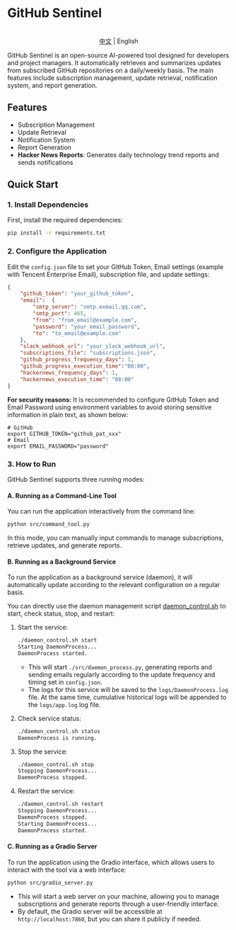 # GitHub Sentinel

<p align="center">
    <br> <a href="README.md">中文</a> | English
</p>

GitHub Sentinel is an open-source AI-powered tool designed for developers and project managers. It automatically retrieves and summarizes updates from subscribed GitHub repositories on a daily/weekly basis. The main features include subscription management, update retrieval, notification system, and report generation.

## Features
- Subscription Management
- Update Retrieval
- Notification System
- Report Generation
- **Hacker News Reports**: Generates daily technology trend reports and sends notifications

## Quick Start

### 1. Install Dependencies

First, install the required dependencies:

```sh
pip install -r requirements.txt
```

### 2. Configure the Application

Edit the `config.json` file to set your GitHub Token, Email settings (example with Tencent Enterprise Email), subscription file, and update settings:

```json
{
    "github_token": "your_github_token",
    "email":  {
        "smtp_server": "smtp.exmail.qq.com",
        "smtp_port": 465,
        "from": "from_email@example.com",
        "password": "your_email_password",
        "to": "to_email@example.com"
    },
    "slack_webhook_url": "your_slack_webhook_url",
    "subscriptions_file": "subscriptions.json",
    "github_progress_frequency_days": 1,
    "github_progress_execution_time":"08:00",
    "hackernews_frequency_days": 1,
    "hackernews_execution_time": "08:00"
}
```

**For security reasons:** It is recommended to configure GitHub Token and Email Password using environment variables to avoid storing sensitive information in plain text, as shown below:

```shell
# GitHub
export GITHUB_TOKEN="github_pat_xxx"
# Email
export EMAIL_PASSWORD="password"
```

### 3. How to Run

GitHub Sentinel supports three running modes:

#### A. Running as a Command-Line Tool

You can run the application interactively from the command line:

```sh
python src/command_tool.py
```

In this mode, you can manually input commands to manage subscriptions, retrieve updates, and generate reports.

#### B. Running as a Background Service

To run the application as a background service (daemon), it will automatically update according to the relevant configuration on a regular basis.

You can directly use the daemon management script [daemon_control.sh](daemon_control.sh) to start, check status, stop, and restart:

1. Start the service:

    ```sh
    ./daemon_control.sh start
    Starting DaemonProcess...
    DaemonProcess started.
    ```

   - This will start `./src/daemon_process.py`, generating reports and sending emails regularly according to the update frequency and timing set in `config.json`.
   - The logs for this service will be saved to the `logs/DaemonProcess.log` file. At the same time, cumulative historical logs will be appended to the `logs/app.log` log file.

2. Check service status:

    ```sh
    ./daemon_control.sh status
    DaemonProcess is running.
    ```

3. Stop the service:

    ```sh
    ./daemon_control.sh stop
    Stopping DaemonProcess...
    DaemonProcess stopped.
    ```

4. Restart the service:

    ```sh
    ./daemon_control.sh restart
    Stopping DaemonProcess...
    DaemonProcess stopped.
    Starting DaemonProcess...
    DaemonProcess started.
    ```

#### C. Running as a Gradio Server

To run the application using the Gradio interface, which allows users to interact with the tool via a web interface:

```sh
python src/gradio_server.py
```

- This will start a web server on your machine, allowing you to manage subscriptions and generate reports through a user-friendly interface.
- By default, the Gradio server will be accessible at `http://localhost:7860`, but you can share it publicly if needed.

